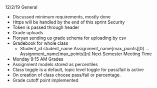 ﻿12/2/19
General
* Discussed minimum requirements, mostly done
* Https will be handled by the end of this sprint
Security
* Token is passed through header
* Grade uploads
* Floryan sending us grade schema for uploading by csv
* Gradebook for whole class
   * Student_id student_name Assignment_name[max_points][0] ... Assignment_name[max_points][n]
Next Semester Meeting Time
* Monday 9:15 AM
Grades
* Assignment models stored as percentiles
* Class toggle is a default, topic level toggle for pass/fail is active
* On creation of class choose pass/fail or percentage.
* Grade cutoff point implemented